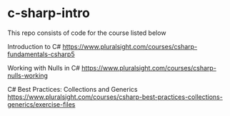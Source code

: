 # c-sharp-intro
This repo consists of code for the course listed below

Introduction to C#
https://www.pluralsight.com/courses/csharp-fundamentals-csharp5

Working with Nulls in C#
https://www.pluralsight.com/courses/csharp-nulls-working

C# Best Practices: Collections and Generics
https://www.pluralsight.com/courses/csharp-best-practices-collections-generics/exercise-files
